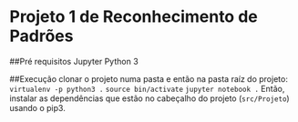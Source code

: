 # Projeto 1 de Reconhecimento de Padrões

##Pré requisitos
Jupyter
Python 3

##Execução
clonar o projeto numa pasta e então na pasta raíz do projeto:
`virtualenv -p python3 .`
`source bin/activate`
`jupyter notebook .`
Então, instalar as dependências que estão no cabeçalho do projeto (`src/Projeto`) usando o pip3.
